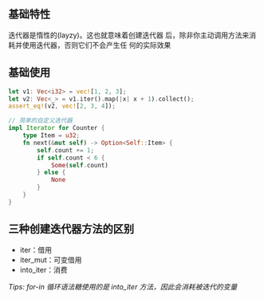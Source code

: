 ## 基础特性

迭代器是惰性的(layzy)。这也就意味着创建迭代器 后，除非你主动调用方法来消耗并使用迭代器，否则它们不会产生任 何的实际效果

## 基础使用

```rust
let v1: Vec<i32> = vec![1, 2, 3];
let v2: Vec<_> = v1.iter().map(|x| x + 1).collect(); 
assert_eq!(v2, vec![2, 3, 4]);

// 简单的自定义迭代器
impl Iterator for Counter { 
    type Item = u32;
    fn next(&mut self) -> Option<Self::Item> { 
        self.count += 1;
        if self.count < 6 { 
            Some(self.count)
        } else { 
            None
        }
    }
}

```

## 三种创建迭代器方法的区别

- iter：借用
- iter_mut：可变借用
- into_iter：消费

*Tips: for-in 循环语法糖使用的是 into_iter 方法，因此会消耗被迭代的变量*

##